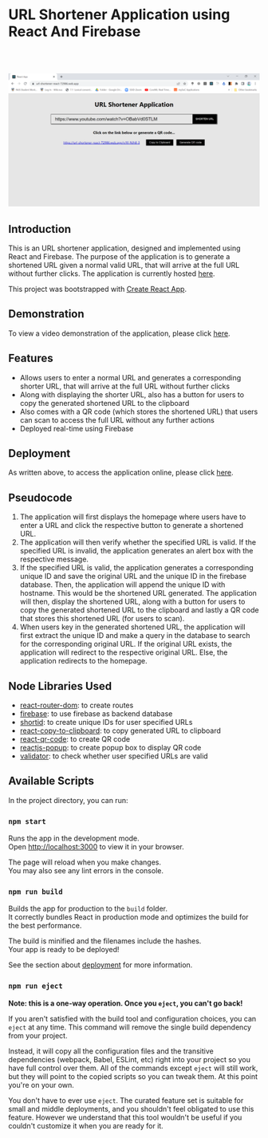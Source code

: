 # URL Shortener Application using React And Firebase

<br></br>

![Project Preview](./docs/imgs/preview_img.png)

## Introduction
This is an URL shortener application, designed and implemented using React and Firebase. The purpose of the application is to generate a shortened URL given a normal valid URL, that will arrive at the full URL without further clicks. The application is currently hosted [here](https://url-shortener-react-72986.web.app/).

This project was bootstrapped with [Create React App](https://github.com/facebook/create-react-app).

## Demonstration
To view a video demonstration of the application, please click [here](https://www.youtube.com/watch?v=6HFjeQhXnCw).

## Features
- Allows users to enter a normal URL and generates a corresponding shorter URL, that will arrive at the full URL without further clicks
- Along with displaying the shorter URL, also has a button for users to copy the generated shortened URL to the clipboard
- Also comes with a QR code (which stores the shortened URL) that users can scan to access the full URL without any further actions
- Deployed real-time using Firebase

## Deployment
As written above, to access the application online, please click [here](https://url-shortener-react-72986.web.app/).

## Pseudocode
1. The application will first displays the homepage where users have to enter a URL and click the respective button to generate a shortened URL.
2. The application will then verify whether the specified URL is valid. If the specified URL is invalid, the application generates an alert box with the respective message.
3. If the specified URL is valid, the application generates a corresponding unique ID and save the original URL and the unique ID in the firebase database. Then, the application will append the unique ID with hostname. This would be the shortened URL generated. The application will then, display the shortened URL, along with a button for users to copy the generated shortened URL to the clipboard and lastly a QR code that stores this shortened URL (for users to scan).
4. When users key in the generated shortened URL, the application will first extract the unique ID and make a query in the database to search for the corresponding original URL. If the original URL exists, the application will redirect to the respective original URL. Else, the application redirects to the homepage.

## Node Libraries Used
- [react-router-dom](https://www.npmjs.com/package/react-router-dom): to create routes
- [firebase](https://www.npmjs.com/package/firebase): to use firebase as backend database
- [shortid](https://www.npmjs.com/package/shortid): to create unique IDs for user specified URLs
- [react-copy-to-clipboard](https://www.npmjs.com/package/react-copy-to-clipboard): to copy generated URL to clipboard
- [react-qr-code](https://www.npmjs.com/package/react-qr-code): to create QR code
- [reactjs-popup](https://www.npmjs.com/package/reactjs-popup): to create popup box to display QR code
- [validator](https://www.npmjs.com/package/validator): to check whether user specified URLs are valid

## Available Scripts

In the project directory, you can run:

### `npm start`

Runs the app in the development mode.\
Open [http://localhost:3000](http://localhost:3000) to view it in your browser.

The page will reload when you make changes.\
You may also see any lint errors in the console.

### `npm run build`

Builds the app for production to the `build` folder.\
It correctly bundles React in production mode and optimizes the build for the best performance.

The build is minified and the filenames include the hashes.\
Your app is ready to be deployed!

See the section about [deployment](https://facebook.github.io/create-react-app/docs/deployment) for more information.

### `npm run eject`

**Note: this is a one-way operation. Once you `eject`, you can't go back!**

If you aren't satisfied with the build tool and configuration choices, you can `eject` at any time. This command will remove the single build dependency from your project.

Instead, it will copy all the configuration files and the transitive dependencies (webpack, Babel, ESLint, etc) right into your project so you have full control over them. All of the commands except `eject` will still work, but they will point to the copied scripts so you can tweak them. At this point you're on your own.

You don't have to ever use `eject`. The curated feature set is suitable for small and middle deployments, and you shouldn't feel obligated to use this feature. However we understand that this tool wouldn't be useful if you couldn't customize it when you are ready for it.

